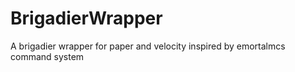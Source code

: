 # BrigadierWrapper
A brigadier wrapper for paper and velocity inspired by emortalmcs command system
